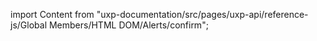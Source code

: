 
import Content from "uxp-documentation/src/pages/uxp-api/reference-js/Global Members/HTML DOM/Alerts/confirm";

<Content query="product=xd"/>
